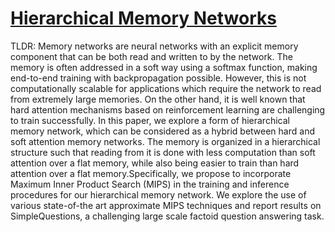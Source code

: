# [Hierarchical Memory Networks](http://arxiv.org/pdf/1605.07427.pdf)

TLDR: Memory networks are neural networks with an explicit memory component that can be both read and written to by the network. The memory is often addressed in a soft way using a softmax function, making end-to-end training with backpropagation possible.  However, this is not computationally scalable for applications which require the network to read from extremely large memories. On the other hand, it is well known that hard attention mechanisms based on reinforcement learning are challenging to train successfully. In this paper, we explore a form of hierarchical memory network, which can be considered as a hybrid between hard and soft attention memory networks. The memory is organized in a hierarchical structure such that reading from it is done with less computation than soft attention over a flat memory, while also being easier to train than hard attention over a flat memory.Specifically, we propose to incorporate Maximum Inner Product Search (MIPS) in the training and inference procedures for our hierarchical memory network. We explore the use of various state-of-the art approximate MIPS techniques and report results on SimpleQuestions, a challenging large scale factoid question answering task.
